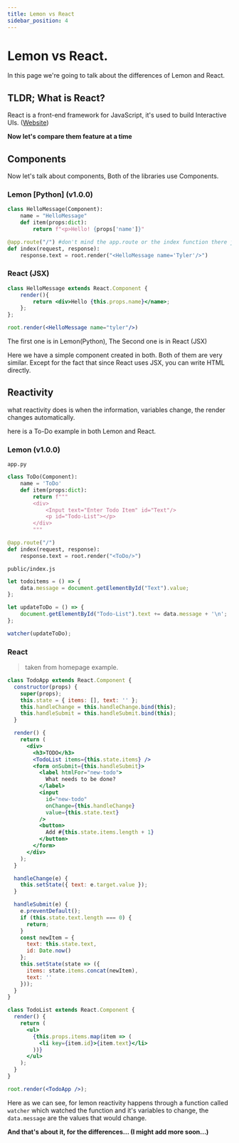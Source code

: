 ```yaml
---
title: Lemon vs React
sidebar_position: 4
---
```

# Lemon vs React.

In this page we're going to talk about the differences of Lemon and React.

## TLDR; What is React?

React is a front-end framework for JavaScript, it's used to build Interactive UIs. ([Website](https://reactjs.org/))

**Now let's compare them feature at a time**

## Components

Now let's talk about components, Both of the libraries use Components.

### Lemon [Python] (v1.0.0)

```python
class HelloMessage(Component):
    name = "HelloMessage"
    def item(props:dict):
        return f"<p>Hello! {props['name']}"

@app.route("/") #don't mind the app.route or the index function there just there to route the sever
def index(request, response):
    response.text = root.render("<HelloMessage name='Tyler'/>")
```

### React (JSX)

```jsx
class HelloMessage extends React.Component {
    render(){
        return <div>Hello {this.props.name}</name>;
    };
};

root.render(<HelloMessage name="tyler"/>)
```

The first one is in Lemon(Python),
The Second one is in React (JSX)

Here we have a simple component created in both.
Both of them are very similar. Except for the fact that since React uses JSX, you can write HTML directly.

## Reactivity

what reactivity does is when the information, variables change, the render changes automatically.

here is a To-Do example in both Lemon and React.

### Lemon (v1.0.0)

`app.py`

```python
class ToDo(Component):
    name = 'ToDo'
    def item(props:dict):
        return f"""
        <div>
            <Input text="Enter Todo Item" id="Text"/>
            <p id="Todo-List"></p>
        </div>
        """

@app.route("/")
def index(request, response):
    response.text = root.render("<ToDo/>")
```

`public/index.js`

```js
let todoitems = () => {
    data.message = document.getElementById("Text").value;
};

let updateToDo = () => {
    document.getElementById("Todo-List").text += data.message + '\n';
};

watcher(updateToDo);
```

### React

> taken from homepage example.

```jsx
class TodoApp extends React.Component {
  constructor(props) {
    super(props);
    this.state = { items: [], text: '' };
    this.handleChange = this.handleChange.bind(this);
    this.handleSubmit = this.handleSubmit.bind(this);
  }

  render() {
    return (
      <div>
        <h3>TODO</h3>
        <TodoList items={this.state.items} />
        <form onSubmit={this.handleSubmit}>
          <label htmlFor="new-todo">
            What needs to be done?
          </label>
          <input
            id="new-todo"
            onChange={this.handleChange}
            value={this.state.text}
          />
          <button>
            Add #{this.state.items.length + 1}
          </button>
        </form>
      </div>
    );
  }

  handleChange(e) {
    this.setState({ text: e.target.value });
  }

  handleSubmit(e) {
    e.preventDefault();
    if (this.state.text.length === 0) {
      return;
    }
    const newItem = {
      text: this.state.text,
      id: Date.now()
    };
    this.setState(state => ({
      items: state.items.concat(newItem),
      text: ''
    }));
  }
}

class TodoList extends React.Component {
  render() {
    return (
      <ul>
        {this.props.items.map(item => (
          <li key={item.id}>{item.text}</li>
        ))}
      </ul>
    );
  }
}

root.render(<TodoApp />);
```

Here as we can see, for lemon reactivity happens through a function called `watcher` which watched the function and it's variables to change, the `data.message` are the values that would change.

**And that's about it, for the differences... (I might add more soon...)**